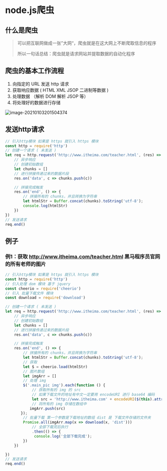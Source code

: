 # node.js爬虫

## 什么是爬虫

> 可以把互联网做成一张”大网“，爬虫就是在这大网上不断爬取信息的程序
>
> 所以一句话总结：爬虫就是请求网站并提取数据的自动化程序

## 爬虫的基本工作流程

1. 向指定的 URL 发送 http 请求
2. 获取响应数据 ( HTML XML JSOP 二进制等数据 )
3. 处理数据 （解析 DOM 解析 JSOP 等）
4. 将处理好的数据进行存储

![image-20210103201504374](C:\Users\xiaoke\AppData\Roaming\Typora\typora-user-images\image-20210103201504374.png)

## 发送http请求

```javascript
// 引入http模块 如果是 https 就引入 https 模块
const http = require('http')
// 创建一个请求 ( 未发送 )
let req = http.request('http://www.itheima.com/teacher.html', (res) => {
    // 异步响应
    // 创建初始数组
    let chunks = []
    // 进行拼接传递过来的数据片段
    res.on('data', c => chunks.push(c))

    // 拼接完成触发
    res.on('end', () => {
        // 拼接所有的 chunks，并且转换为字符串
        let htmlStr = Buffer.concat(chunks).toString('utf-8');
        console.log(htmlStr)
    })
})
// 发送请求
req.end()
```



## 例子

### 例1：获取 http://www.itheima.com/teacher.html 黑马程序员官网的所有老师的图片

```javascript
// 引入http模块 如果是 https 就引入 https 模块
const http = require('http')
// 引入处理 dom 模块 基于 jquery
const cheerio = require('cheerio')
// 引入 批量下载文件 模块
const download = require('download')

// 创建一个请求 ( 未发送 )
let req = http.request('http://www.itheima.com/teacher.html', (res) => {
    // 异步响应
    // 创建初始数组
    let chunks = []
    // 进行拼接传递过来的数据片段
    res.on('data', c => chunks.push(c))

    // 拼接完成触发
    res.on('end', () => {
        // 拼接所有的 chunks，并且转换为字符串
        let htmlStr = Buffer.concat(chunks).toString('utf-8');
        // 获取 
        let $ = cheerio.load(htmlStr)
        // 图片数组
        let imgArr = []
        // 处理 img 
        $('.main_pic img').each(function () {
            // 获取所有的 img 的 src 
            // 如果下载文件的地址有中文一定要用 encodeURI 进行 base64 编码
            let src = 'http://www.itheima.com' + encodeURI($(this).attr('src'))
            // 将所有的 img 存储在数组中
           imgArr.push(src)
       });
        // 批量下载 第一个参数是下载地址的数组 dist 是 下载文件存储的文件夹
        Promise.all(imgArr.map(x => download(x, 'dist')))
            // 全部下载完后执行
            .then(() => {
             console.log('全部下载完成');
        })
    })

})
// 发送请求
req.end()
```

